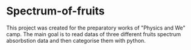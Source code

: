 # Spectrum-of-fruits

This project was created for the preparatory works of "Physics and We" camp. The main goal is to read datas of three different fruits spectrum absorbstion data and then categorise them with python. 
